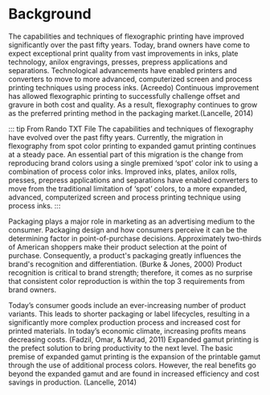 # Background <Badge text="Review"/>

The capabilities and techniques of flexographic printing have improved significantly over the past fifty years. Today, brand owners have come to expect exceptional print quality from vast improvements in inks, plate technology, anilox engravings, presses, prepress applications and separations. Technological advancements have enabled printers and converters to move to more advanced, computerized screen and process printing techniques using process inks. (Acreedo) Continuous improvement has allowed flexographic printing to successfully challenge offset and gravure in both cost and quality. As a result, flexography continues to grow as the preferred printing method in the packaging market.(Lancelle, 2014)

::: tip From Rando TXT File
The capabilities and techniques of flexography have evolved over the past fifty years. Currently, the migration in flexography from spot color printing to expanded gamut printing continues at a steady pace. An essential part of this migration is the change from reproducing brand colors using a single premixed ‘spot’ color ink to using a combination of process color inks. Improved inks, plates, anilox rolls, presses, prepress applications and separations have enabled converters to move from the traditional limitation of ‘spot’ colors, to a more expanded, advanced, computerized screen and process printing technique using process inks.
:::

Packaging plays a major role in marketing as an advertising medium to the consumer. Packaging design and how consumers perceive it can be the determining factor in point-of-purchase decisions. Approximately two-thirds of American shoppers make their product selection at the point of purchase. Consequently, a product's packaging greatly influences the brand's recognition and differentiation.  (Burke & Jones, 2000) Product recognition is critical to brand strength; therefore, it comes as no surprise that consistent color reproduction is within the top 3 requirements from brand owners.

Today’s consumer goods include an ever-increasing number of product variants. This leads to shorter packaging or label lifecycles, resulting in a significantly more complex production process and increased cost for printed materials. In today’s economic climate, increasing profits means decreasing costs. (Fadzil, Omar, & Murad, 2011) Expanded gamut printing is the prefect solution to bring productivity to the next level. The basic premise of expanded gamut printing is the expansion of the printable gamut through the use of additional process colors. However, the real benefits go beyond the expanded gamut and are found in increased efficiency and cost savings in production. (Lancelle, 2014)
